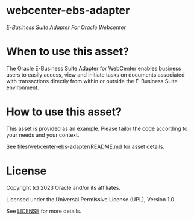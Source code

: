 # webcenter-ebs-adapter
 
*E-Business Suite Adapter For Oracle Webcenter*
 
# When to use this asset?

 The Oracle E-Business Suite Adapter for WebCenter enables business users to easily access, view and initiate tasks on documents associated with transactions 
 directly from within or outside the E-Business Suite environment. 
 
# How to use this asset?
 
This asset is provided as an example. Please tailor the code according to your needs and your context.

See [files/webcenter-ebs-adapter/README.md](files/webcenter-ebs-adapter/README.md) for asset details.
 
# License

Copyright (c) 2023 Oracle and/or its affiliates.

Licensed under the Universal Permissive License (UPL), Version 1.0.

See [LICENSE](https://github.com/oracle-devrel/technology-engineering/blob/main/LICENSE) for more details.

